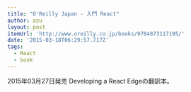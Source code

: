 ```yaml
---
title: "O'Reilly Japan - 入門 React"
author: azu
layout: post
itemUrl: 'http://www.oreilly.co.jp/books/9784873117195/'
date: '2015-03-18T06:29:57.717Z'
tags:
  - React
  - book
---
```

2015年03月27日発売
Developing a React Edgeの翻訳本。
